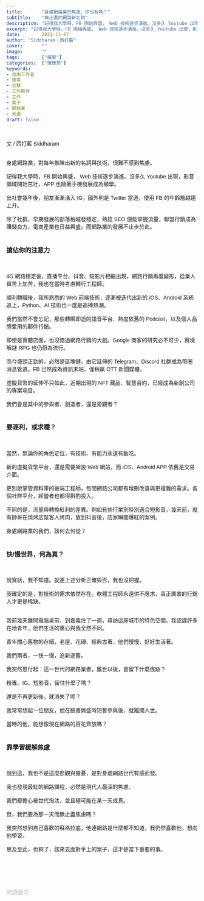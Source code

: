 ```yaml
---
title:       "身處網路業的焦慮，你也有嗎？"
subtitle:    "無止盡的網路新名詞"
description: "記得我大學時，FB 開始興盛， Web 技術逐步演進。沒多久 Youtube 出現，影音領域開始茁壯，APP 也隨著手機發展成為顯學..."
excerpt: "記得我大學時，FB 開始興盛， Web 技術逐步演進。沒多久 Youtube 出現，影音領域開始茁壯，APP 也隨著手機發展成為顯學..."
date:        2021-11-07
author: "Siddharam｜西打藍"
cover:       ""
image:       ""
tags:        ["接案"]
categories:  ["慢慢想"]
keywords:
- 自由工作者
- 接案
- 合夥
- 工作夥伴
- 工作
- 案子
- 網路業
- 焦慮
draft: false
---
```


<article style="font-family: 'Noto Sans TC', '微軟正黑體', sans-serif; font-weight: 300;">

<br>文 / 西打藍 Siddharam<br><br>

身處網路業，對每年推陳出新的名詞與技術，很難不感到焦慮。<br><br>
記得我大學時，FB 開始興盛， Web 技術逐步演進。沒多久 Youtube 出現，影音領域開始茁壯，APP 也隨著手機發展成為顯學。<br><br>
出社會幾年後，朋友漸漸湧入 IG，國外則是 Twitter 當道，使用 FB 的年齡層越趨上升。<br><br>
除了社群，早期發展的部落格越發穩定，熟捻 SEO 便能掌握流量，聯盟行銷成為賺錢良方，電商產業也日益興盛。而網路業的發展不止步於此。<br><br>


<h3 class="article-h1-color">搶佔你的注意力</h3><br>

4G 網路穩定後，直播平台、抖音、短影片相繼出現，網路行銷再度變形，從業人員苦上加苦，我也在當時考慮轉行工程師。<br><br>
順利轉職後，我所熟悉的 Web 前端技術，逐漸被迭代出新的 iOS、Android 系統追上，Python、AI 技術也一度是追捧熱潮。<br><br>
我們當然不會忘記，那些轉瞬即逝的語音平台、熱度依舊的 Podcast，以及個人品牌愛用的郵件行銷。<br><br>
即使是實體店面，也沒錯過網路行銷的大戲。Google 商家的研究必不可少，實境解謎 RPG 也仍蔚為流行。<br><br>
而今盛頭正勁的，必然是區塊鏈，由它延伸的 Telegram、Discord 社群成為幣圈消息管道。FB 已然成為資訊末站，僅稍贏 OTT 新聞媒體。<br><br>
虛擬貨幣的延伸不只如此，近期出現的 NFT 藏品、智慧合約，已經成為新創公司的專案項目。<br><br>
我們會是其中的參與者、創造者，還是旁觀者？<br><br>

<h3 class="article-h1-color">要逐利，或求穩？</h3><br>

當然，無論你的角色定位，有技術、有能力永遠有飯吃。<br><br>
新的虛擬貨幣平台，還是需要架設 Web 網站，而 iOS、Android APP 依舊是交易介面。<br><br>
更別說掌管資料庫的後端工程師，每間網路公司都有增刪改查與更複雜的需求。各個社群平台，經營者也都得斟酌投入。<br><br>
不同的是，流量與轉換紅利的差異。例如有些行業別特別適合短影音，幾天前，就有帥哥在燒烤店幫客人烤肉，放到抖音後，店家瞬間爆紅的案例。<br><br>
身處網路業的我們，該何去何從？<br><br>

<h3 class="article-h1-color">快/慢世界，何為真？</h3><br>

說實話，我不知道。就連上述分析正確與否，我也沒把握。<br><br>
我確定的是，對技術的需求依然存在。軟體工程師永遠供不應求，真正厲害的行銷人才更是稀缺。<br><br>

我前幾天離開電腦桌前，到嘉義住了一週，尋訪這座城市的特色空間。我認識許多在地青年，他們生活的重心與我全然不同。<br><br>
青年關心舊物的存續，老屋、花磚、經典古著，他們慢慢、好好生活著。<br><br>
我們兩者，一快一慢，追新逐舊。<br><br>
我突然思付起：這一世代的網路業者，離世以後，會留下什麼痕跡？<br><br>
粉專、IG、短影音，留住什麼了嗎？<br><br>
還是不再更新後，就消失了呢？<br><br>
我常常想起一位朋友，他在臉書興盛時短暫參與後，就離開人世。<br><br>
當時的他，能想像現在網路的百花齊放嗎？<br><br>


<h3 class="article-h1-color">靠學習緩解焦慮</h3><br>

說到這，我也不是這麼悲觀與擔憂，是對身處網路世代有感而發。<br><br>
我也發現最紅的網路課程，必然是現代人最深的焦慮。<br><br>
我們都擔心被世代淘汰，並且極可能在某一天成真。<br><br>
但，我們要為那一天而無止盡焦慮嗎？<br><br>
我突然想到自己喜歡的蘇格拉底，他連網路是什麼都不知道，我仍然喜歡他，想向他學習。<br><br>
思及至此，也夠了，該來去面對手上的案子，這才是當下重要的事。<br><br>


<br><br><br>

</article>

<div style="color: #bfbfbf; font-size: 15px;" id="busuanzi_container_page_pv">
  閱讀量<span id="busuanzi_value_page_pv"></span>次
</div>

<script src="../../js/post.js"></script>




